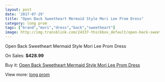 ```yaml
---
layout: post
date: '2017-07-29'
title: "Open Back Sweetheart Mermaid Style Mori Lee Prom Dress"
category: long prom
tags: ["brand","mori","dress","back","sweetheart"]
image: http://img.transblink.com/24337-thickbox_default/open-back-sweetheart-mermaid-style-mori-lee-prom-dress.jpg
---
```

Open Back Sweetheart Mermaid Style Mori Lee Prom Dress

On Sales: **$428.99**
<a href="https://www.transblink.com/en/long-prom/7701-open-back-sweetheart-mermaid-style-mori-lee-prom-dress.html"><amp-img layout="responsive" width="600" height="600" src="//img.transblink.com/24337-thickbox_default/open-back-sweetheart-mermaid-style-mori-lee-prom-dress.jpg" alt="Open Back Sweetheart Mermaid Style Mori Lee Prom Dress 0" /></a>
<a href="https://www.transblink.com/en/long-prom/7701-open-back-sweetheart-mermaid-style-mori-lee-prom-dress.html"><amp-img layout="responsive" width="600" height="600" src="//img.transblink.com/24341-thickbox_default/open-back-sweetheart-mermaid-style-mori-lee-prom-dress.jpg" alt="Open Back Sweetheart Mermaid Style Mori Lee Prom Dress 1" /></a>
<a href="https://www.transblink.com/en/long-prom/7701-open-back-sweetheart-mermaid-style-mori-lee-prom-dress.html"><amp-img layout="responsive" width="600" height="600" src="//img.transblink.com/24340-thickbox_default/open-back-sweetheart-mermaid-style-mori-lee-prom-dress.jpg" alt="Open Back Sweetheart Mermaid Style Mori Lee Prom Dress 2" /></a>
<a href="https://www.transblink.com/en/long-prom/7701-open-back-sweetheart-mermaid-style-mori-lee-prom-dress.html"><amp-img layout="responsive" width="600" height="600" src="//img.transblink.com/24339-thickbox_default/open-back-sweetheart-mermaid-style-mori-lee-prom-dress.jpg" alt="Open Back Sweetheart Mermaid Style Mori Lee Prom Dress 3" /></a>
<a href="https://www.transblink.com/en/long-prom/7701-open-back-sweetheart-mermaid-style-mori-lee-prom-dress.html"><amp-img layout="responsive" width="600" height="600" src="//img.transblink.com/24338-thickbox_default/open-back-sweetheart-mermaid-style-mori-lee-prom-dress.jpg" alt="Open Back Sweetheart Mermaid Style Mori Lee Prom Dress 4" /></a>

Buy it: [Open Back Sweetheart Mermaid Style Mori Lee Prom Dress](https://www.transblink.com/en/long-prom/7701-open-back-sweetheart-mermaid-style-mori-lee-prom-dress.html "Open Back Sweetheart Mermaid Style Mori Lee Prom Dress")

View more: [long prom](https://www.transblink.com/en/58-long-prom "long prom")